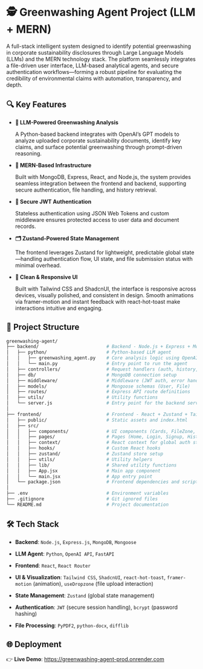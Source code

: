 # 🕵️ Greenwashing Agent Project (LLM + MERN)
A full-stack intelligent system designed to identify potential greenwashing in corporate sustainability disclosures through Large Language Models (LLMs) and the MERN technology stack. The platform seamlessly integrates a file-driven user interface, LLM-based analytical agents, and secure authentication workflows—forming a robust pipeline for evaluating the credibility of environmental claims with automation, transparency, and depth.

## 🔍 Key Features

- **🤖 LLM-Powered Greenwashing Analysis**

  A Python-based backend integrates with OpenAI’s GPT models to analyze uploaded corporate sustainability documents, identify key claims, and surface potential greenwashing through prompt-driven reasoning.

- **🧱 MERN-Based Infrastructure**

  Built with MongoDB, Express, React, and Node.js, the system provides seamless integration between the frontend and backend, supporting secure authentication, file handling, and history retrieval.

- **🔐 Secure JWT Authentication**

  Stateless authentication using JSON Web Tokens and custom middleware ensures protected access to user data and document records.

- **🗂️ Zustand-Powered State Management**

  The frontend leverages Zustand for lightweight, predictable global state—handling authentication flow, UI state, and file submission status with minimal overhead.

- **🎨 Clean & Responsive UI**

  Built with Tailwind CSS and ShadcnUI, the interface is responsive across devices, visually polished, and consistent in design. Smooth animations via framer-motion and instant feedback with react-hot-toast make interactions intuitive and engaging.

## 📁 Project Structure

```bash
greenwashing-agent/
├── backend/                         # Backend - Node.js + Express + MongoDB + FastAPI (LLM Agent)
│   ├── python/                      # Python-based LLM agent
│   │   ├── greenwashing_agent.py    # Core analysis logic using OpenAI
│   │   └── main.py                  # Entry point to run the agent
│   ├── controllers/                 # Request handlers (auth, history, save)
│   ├── db/                          # MongoDB connection setup
│   ├── middleware/                  # Middleware (JWT auth, error handlers)
│   ├── models/                      # Mongoose schemas (User, File)
│   ├── routes/                      # Express API route definitions
│   ├── utils/                       # Utility functions
│   └── server.js                    # Entry point for the backend server
│
├── frontend/                        # Frontend - React + Zustand + Tailwind CSS
│   ├── public/                      # Static assets and index.html
│   ├── src/
│   │   ├── components/              # UI components (Cards, FileZone, Navbar, etc.)
│   │   ├── pages/                   # Pages (Home, Login, Signup, History)
│   │   ├── context/                 # React context for global auth state
│   │   ├── hooks/                   # Custom React hooks
│   │   ├── zustand/                 # Zustand store setup
│   │   ├── utils/                   # Utility helpers
│   │   ├── lib/                     # Shared utility functions
│   │   ├── App.jsx                  # Main app component
│   │   └── main.jsx                 # App entry point
│   └── package.json                 # Frontend dependencies and scripts
│
├── .env                             # Environment variables
├── .gitignore                       # Git ignored files
└── README.md                        # Project documentation
```

## 🛠 Tech Stack

- **Backend**: `Node.js`, `Express.js`, `MongoDB`, `Mongoose`

- **LLM Agent**: `Python`, `OpenAI API`, `FastAPI`

- **Frontend**: `React`, `React Router`

- **UI & Visualization**: `Tailwind CSS`, `ShadcnUI`, `react-hot-toast`, `framer-motion` (animation), `useDropzone` (file upload interaction)

- **State Management**: `Zustand` (global state management)

- **Authentication**: `JWT` (secure session handling), `bcrypt` (password hashing)

- **File Processing**: `PyPDF2`, `python-docx`, `difflib`


## 🌐 Deployment

👉 **Live Demo**: https://greenwashing-agent-prod.onrender.com
